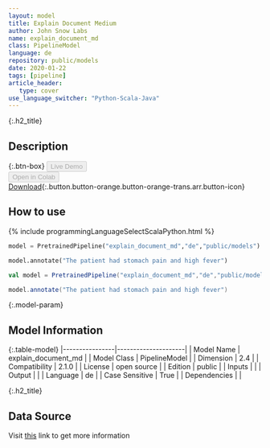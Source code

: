 ```yaml
---
layout: model
title: Explain Document Medium
author: John Snow Labs
name: explain_document_md
class: PipelineModel
language: de
repository: public/models
date: 2020-01-22
tags: [pipeline]
article_header:
   type: cover
use_language_switcher: "Python-Scala-Java"
---
```


{:.h2_title}
## Description 




{:.btn-box}
<button class="button button-orange" disabled>Live Demo</button><br/><button class="button button-orange" disabled>Open in Colab</button><br/>[Download](https://s3.amazonaws.com/auxdata.johnsnowlabs.com/public/models/explain_document_md_de_2.1.0_2.4_1579722872528.zip){:.button.button-orange.button-orange-trans.arr.button-icon}<br/>

## How to use 
<div class="tabs-box" markdown="1">

{% include programmingLanguageSelectScalaPython.html %}

```python
model = PretrainedPipeline("explain_document_md","de","public/models")

model.annotate("The patient had stomach pain and high fever")
```

```scala
val model = PretrainedPipeline("explain_document_md","de","public/models")

model.annotate("The patient had stomach pain and high fever")
```
</div>



{:.model-param}
## Model Information
{:.table-model}
|----------------|---------------------|
| Model Name     | explain_document_md |
| Model Class    | PipelineModel       |
| Dimension      | 2.4                 |
| Compatibility  | 2.1.0               |
| License        | open source         |
| Edition        | public              |
| Inputs         |                     |
| Output         |                     |
| Language       | de                  |
| Case Sensitive | True                |
| Dependencies   |                     |




{:.h2_title}
## Data Source
  
Visit [this]() link to get more information


